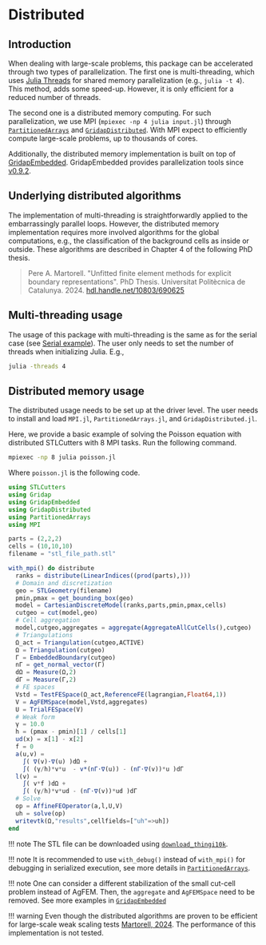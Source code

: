 # Distributed

## Introduction

When dealing with large-scale problems, this package can be accelerated through two types of parallelization. The first one is multi-threading, which uses [Julia Threads](https://docs.julialang.org/en/v1/base/multi-threading/) for shared memory parallelization (e.g., `julia -t 4`). This method, adds some speed-up. However, it is only efficient for a reduced number of threads.

The second one is a distributed memory computing. For such parallelization, we use MPI (`mpiexec -np 4 julia input.jl`) through [`PartitionedArrays`](https://www.francescverdugo.com/PartitionedArrays.jl/stable) and [`GridapDistributed`](https://gridap.github.io/GridapDistributed.jl/dev/). With MPI expect to efficiently compute large-scale problems, up to thousands of cores.

Additionally, the distributed memory implementation is built on top of [GridapEmbedded](https://github.com/gridap/GridapEmbedded.jl). GridapEmbedded provides parallelization tools since [v0.9.2](https://github.com/gridap/GridapEmbedded.jl/releases/tag/v0.9.2).


## Underlying distributed algorithms

The implementation of multi-threading is straightforwardly applied to the embarrassingly parallel loops. However, the distributed memory implementation requires more involved algorithms for the global computations, e.g., the classification of the background cells as inside or outside. These algorithms are described in Chapter 4 of the following PhD thesis.

> Pere A. Martorell. "Unfitted finite element methods for explicit boundary representations". PhD Thesis. Universitat Politècnica de Catalunya. 2024. [hdl.handle.net/10803/690625](https://www.tdx.cat/handle/10803/690625)

## Multi-threading usage

The usage of this package with multi-threading is the same as for the serial case (see [Serial example](@ref)). The user only needs to set the number of threads when initializing Julia. E.g.,

```bash
julia -threads 4 
```

## Distributed memory usage

The distributed usage needs to be set up at the driver level. The user needs to install and load `MPI.jl`, `PartitionedArrays.jl`, and `GridapDistributed.jl`. 

Here, we provide a basic example of solving the Poisson equation with distributed STLCutters with 8 MPI tasks. Run the following command.

```bash
mpiexec -np 8 julia poisson.jl
```

Where `poisson.jl` is the following code.

```julia
using STLCutters
using Gridap
using GridapEmbedded
using GridapDistributed
using PartitionedArrays
using MPI

parts = (2,2,2)
cells = (10,10,10)
filename = "stl_file_path.stl"

with_mpi() do distribute
  ranks = distribute(LinearIndices((prod(parts),)))
  # Domain and discretization
  geo = STLGeometry(filename)
  pmin,pmax = get_bounding_box(geo)
  model = CartesianDiscreteModel(ranks,parts,pmin,pmax,cells)
  cutgeo = cut(model,geo)
  # Cell aggregation
  model,cutgeo,aggregates = aggregate(AggregateAllCutCells(),cutgeo)
  # Triangulations
  Ω_act = Triangulation(cutgeo,ACTIVE)
  Ω = Triangulation(cutgeo)
  Γ = EmbeddedBoundary(cutgeo)
  nΓ = get_normal_vector(Γ)   
  dΩ = Measure(Ω,2)
  dΓ = Measure(Γ,2)
  # FE spaces
  Vstd = TestFESpace(Ω_act,ReferenceFE(lagrangian,Float64,1))
  V = AgFEMSpace(model,Vstd,aggregates)
  U = TrialFESpace(V)
  # Weak form
  γ = 10.0
  h = (pmax - pmin)[1] / cells[1]
  ud(x) = x[1] - x[2]
  f = 0
  a(u,v) =
    ∫( ∇(v)⋅∇(u) )dΩ +
    ∫( (γ/h)*v*u  - v*(nΓ⋅∇(u)) - (nΓ⋅∇(v))*u )dΓ
  l(v) =
    ∫( v*f )dΩ +
    ∫( (γ/h)*v*ud - (nΓ⋅∇(v))*ud )dΓ
  # Solve
  op = AffineFEOperator(a,l,U,V)
  uh = solve(op)
  writevtk(Ω,"results",cellfields=["uh"=>uh])
end
```
!!! note
    The STL file can be downloaded using [`download_thingi10k`](@ref).

!!! note
    It is recommended to use `with_debug()` instead of `with_mpi()` for debugging in serialized execution, see more details in [`PartitionedArrays`](https://www.francescverdugo.com/PartitionedArrays.jl/stable).

!!! note
    One can consider a different stabilization of the small cut-cell problem instead of AgFEM. Then, the `aggregate` and `AgFEMSpace` need to be removed.
    See more examples in [`GridapEmbedded`](https://github.com/gridap/GridapEmbedded.jl)


!!! warning
    Even though the distributed algorithms are proven to be efficient for large-scale weak scaling tests [Martorell, 2024](https://www.tdx.cat/handle/10803/690625). The performance of this implementation is not tested.






